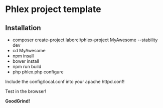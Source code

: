 # Phlex project template

## Installation

- composer create-project laborci/phlex-project MyAwesome --stability dev
- cd MyAwesome
- npm insall
- bower install
- npm run build
- php phlex.php configure

Include the config/local.conf into your apache httpd.conf!

Test in the browser!

**GoodGrind!**